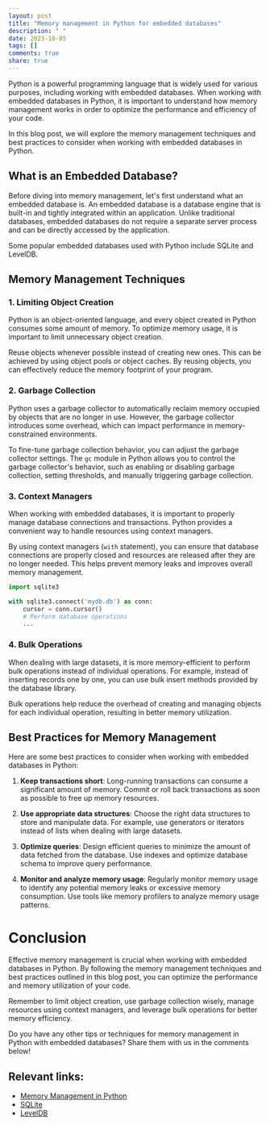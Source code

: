 ```yaml
---
layout: post
title: "Memory management in Python for embedded databases"
description: " "
date: 2023-10-05
tags: []
comments: true
share: true
---
```


Python is a powerful programming language that is widely used for various purposes, including working with embedded databases. When working with embedded databases in Python, it is important to understand how memory management works in order to optimize the performance and efficiency of your code.

In this blog post, we will explore the memory management techniques and best practices to consider when working with embedded databases in Python.

## What is an Embedded Database?

Before diving into memory management, let's first understand what an embedded database is. An embedded database is a database engine that is built-in and tightly integrated within an application. Unlike traditional databases, embedded databases do not require a separate server process and can be directly accessed by the application.

Some popular embedded databases used with Python include SQLite and LevelDB.

## Memory Management Techniques

### 1. Limiting Object Creation

Python is an object-oriented language, and every object created in Python consumes some amount of memory. To optimize memory usage, it is important to limit unnecessary object creation.

Reuse objects whenever possible instead of creating new ones. This can be achieved by using object pools or object caches. By reusing objects, you can effectively reduce the memory footprint of your program.

### 2. Garbage Collection

Python uses a garbage collector to automatically reclaim memory occupied by objects that are no longer in use. However, the garbage collector introduces some overhead, which can impact performance in memory-constrained environments.

To fine-tune garbage collection behavior, you can adjust the garbage collector settings. The `gc` module in Python allows you to control the garbage collector's behavior, such as enabling or disabling garbage collection, setting thresholds, and manually triggering garbage collection.

### 3. Context Managers

When working with embedded databases, it is important to properly manage database connections and transactions. Python provides a convenient way to handle resources using context managers.

By using context managers (`with` statement), you can ensure that database connections are properly closed and resources are released after they are no longer needed. This helps prevent memory leaks and improves overall memory management.

```python
import sqlite3

with sqlite3.connect('mydb.db') as conn:
    cursor = conn.cursor()
    # Perform database operations
    ...
```

### 4. Bulk Operations

When dealing with large datasets, it is more memory-efficient to perform bulk operations instead of individual operations. For example, instead of inserting records one by one, you can use bulk insert methods provided by the database library.

Bulk operations help reduce the overhead of creating and managing objects for each individual operation, resulting in better memory utilization.

## Best Practices for Memory Management

Here are some best practices to consider when working with embedded databases in Python:

1. **Keep transactions short**: Long-running transactions can consume a significant amount of memory. Commit or roll back transactions as soon as possible to free up memory resources.

2. **Use appropriate data structures**: Choose the right data structures to store and manipulate data. For example, use generators or iterators instead of lists when dealing with large datasets.

3. **Optimize queries**: Design efficient queries to minimize the amount of data fetched from the database. Use indexes and optimize database schema to improve query performance.

4. **Monitor and analyze memory usage**: Regularly monitor memory usage to identify any potential memory leaks or excessive memory consumption. Use tools like memory profilers to analyze memory usage patterns.

# Conclusion

Effective memory management is crucial when working with embedded databases in Python. By following the memory management techniques and best practices outlined in this blog post, you can optimize the performance and memory utilization of your code.

Remember to limit object creation, use garbage collection wisely, manage resources using context managers, and leverage bulk operations for better memory efficiency.

Do you have any other tips or techniques for memory management in Python with embedded databases? Share them with us in the comments below!

## Relevant links:
- [Memory Management in Python](https://docs.python.org/3/library/gc.html)
- [SQLite](https://www.sqlite.org/index.html)
- [LevelDB](https://github.com/google/leveldb)